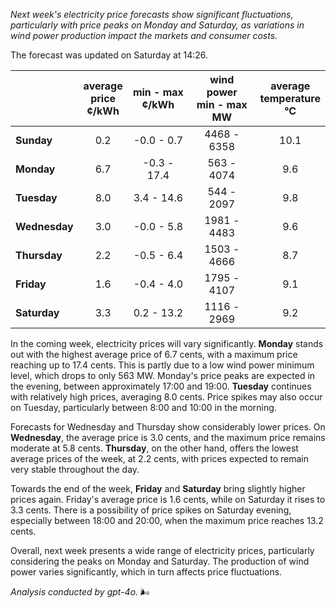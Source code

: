 *Next week's electricity price forecasts show significant fluctuations, particularly with price peaks on Monday and Saturday, as variations in wind power production impact the markets and consumer costs.*

The forecast was updated on Saturday at 14:26.

|              | average<br>price<br>¢/kWh | min - max<br>¢/kWh | wind power<br>min - max<br>MW | average<br>temperature<br>°C |
|:-------------|:----------------:|:----------------:|:-------------:|:-------------:|
| **Sunday**   | 0.2              | -0.0 - 0.7       | 4468 - 6358   | 10.1          |
| **Monday**   | 6.7              | -0.3 - 17.4      | 563 - 4074    | 9.6           |
| **Tuesday**  | 8.0              | 3.4 - 14.6       | 544 - 2097    | 9.8           |
| **Wednesday**| 3.0              | -0.0 - 5.8       | 1981 - 4483   | 9.6           |
| **Thursday** | 2.2              | -0.5 - 6.4       | 1503 - 4666   | 8.7           |
| **Friday**   | 1.6              | -0.4 - 4.0       | 1795 - 4107   | 9.1           |
| **Saturday** | 3.3              | 0.2 - 13.2       | 1116 - 2969   | 9.2           |

In the coming week, electricity prices will vary significantly. **Monday** stands out with the highest average price of 6.7 cents, with a maximum price reaching up to 17.4 cents. This is partly due to a low wind power minimum level, which drops to only 563 MW. Monday's price peaks are expected in the evening, between approximately 17:00 and 19:00. **Tuesday** continues with relatively high prices, averaging 8.0 cents. Price spikes may also occur on Tuesday, particularly between 8:00 and 10:00 in the morning.

Forecasts for Wednesday and Thursday show considerably lower prices. On **Wednesday**, the average price is 3.0 cents, and the maximum price remains moderate at 5.8 cents. **Thursday**, on the other hand, offers the lowest average prices of the week, at 2.2 cents, with prices expected to remain very stable throughout the day.

Towards the end of the week, **Friday** and **Saturday** bring slightly higher prices again. Friday's average price is 1.6 cents, while on Saturday it rises to 3.3 cents. There is a possibility of price spikes on Saturday evening, especially between 18:00 and 20:00, when the maximum price reaches 13.2 cents.

Overall, next week presents a wide range of electricity prices, particularly considering the peaks on Monday and Saturday. The production of wind power varies significantly, which in turn affects price fluctuations.

*Analysis conducted by gpt-4o.* 🌬️
